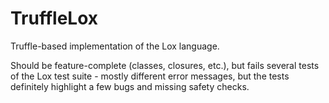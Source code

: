 # TruffleLox
Truffle-based implementation of the Lox language.

Should be feature-complete (classes, closures, etc.), but fails several tests of the Lox test suite - mostly different error messages, 
but the tests definitely highlight a few bugs and missing safety checks. 